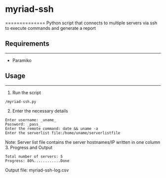 # myriad-ssh #
==============
Python script that connects to multiple servers via ssh to execute commands and generate a report

## Requirements ##
------------------
* Paramiko

## Usage ##
-----------
1. Run the script
```
/myriad-ssh.py
```
2. Enter the necessary details
```
Enter username: _uname_
Password: _pass_
Enter the remote command: date && uname -a
Enter the serverlist file:/home/uname/serverlistfile
```
Note: Server list file contains the server hostnames/IP written in one column
3. Progress and Output
```
Total number of servers: 5
Progress: 80%............Done
```
Output file: myriad-ssh-log.csv
